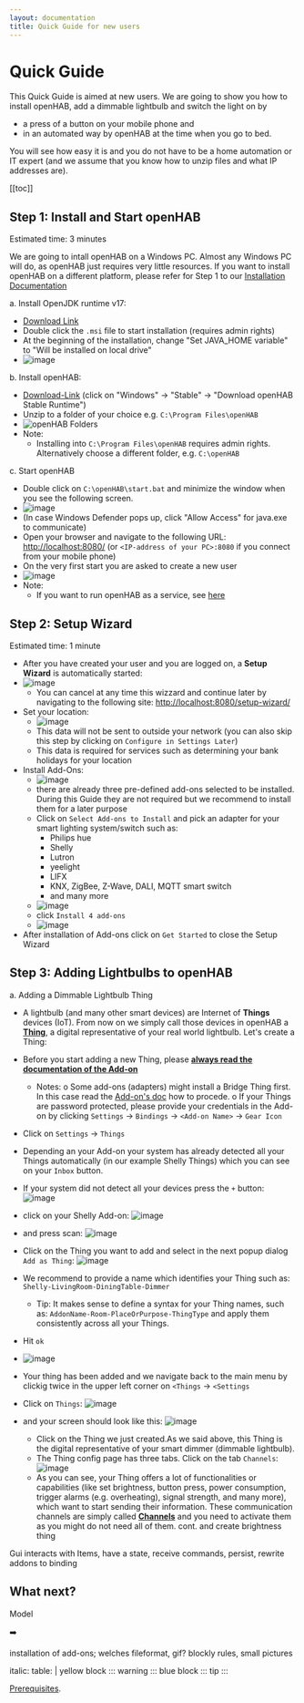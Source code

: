 ```yaml
---
layout: documentation
title: Quick Guide for new users
---
```


# Quick Guide

This Quick Guide is aimed at new users.
We are going to show you how to install openHAB, add a dimmable lightbulb and switch the light on by
- a press of a button on your mobile phone and
- in an automated way by openHAB at the time when you go to bed.

You will see how easy it is and you do not have to be a home automation or IT expert (and we assume that you know how to unzip files and what IP addresses are).

[[toc]]

## Step 1: Install and Start openHAB

Estimated time: 3 minutes

We are going to intall openHAB on a Windows PC. Almost any Windows PC will do, as openHAB just requires very little resources. If you want to install openHAB on a different platform, please refer for Step 1 to our [Installation Documentation](installation.html)

a. Install OpenJDK runtime v17:
  - [Download Link](https://cdn.azul.com/zulu/bin/zulu17.44.53-ca-jre17.0.8.1-win_x64.msi)
  - Double click the `.msi` file to start installation (requires admin rights)
  - At the beginning of the installation, change "Set JAVA_HOME variable" to "Will be installed on local drive"
  - ![image](https://github.com/egoist6/openhab-docs/assets/76903043/1d11492a-ec31-4ee6-92d4-73be16294c35)

b. Install openHAB:
  - [Download-Link](https://www.openhab.org/download/) (click on "Windows" -> "Stable" -> "Download openHAB Stable Runtime")
  - Unzip to a folder of your choice e.g. `C:\Program Files\openHAB`
  - ![openHAB Folders](images/openHAB_Folders.png)
  - Note:
    -  Installing into `C:\Program Files\openHAB` requires admin rights. Alternatively choose a different folder, e.g. `C:\openHAB`

c. Start openHAB
  - Double click on `C:\openHAB\start.bat` and minimize the window when you see the following screen.
  - ![image](https://github.com/egoist6/openhab-docs/assets/76903043/f5ff4a12-3c49-48de-95de-fe6aa99c82b6)
  - (In case Windows Defender pops up, click "Allow Access" for java.exe to communicate)
  - Open your browser and navigate to the following URL: [http://localhost:8080/](http://localhost:8080/) (or `<IP-address of your PC>:8080` if you connect from your mobile phone)
  - On the very first start you are asked to create a new user
  - ![image](https://github.com/egoist6/openhab-docs/assets/76903043/d57f141f-e7c7-4161-9a63-78cc16d65ee3)
  - Note:
    - If you want to run openHAB as a service, see [here](installation/windows.html#set-up-openhab-to-run-as-a-windows-service)

## Step 2: Setup Wizard

Estimated time: 1 minute

- After you have created your user and you are logged on, a **Setup Wizard** is automatically started:
- ![image](https://github.com/egoist6/openhab-docs/assets/76903043/9bf16d68-7d49-4a53-b633-7091bad70da7)
  - You can cancel at any time this wizzard and continue later by navigating to the following site: [http://localhost:8080/setup-wizard/](http://localhost:8080/setup-wizard/)
- Set your location:
  - ![image](https://github.com/egoist6/openhab-docs/assets/76903043/5b5dff26-4344-4faf-9619-3d4ab0e49139)
  - This data will not be sent to outside your network (you can also skip this step by clicking on `Configure in Settings Later`)
  - This data is required for services such as determining your bank holidays for your location
- Install Add-Ons:
  - ![image](https://github.com/egoist6/openhab-docs/assets/76903043/cbd7da10-b7a8-465a-90af-6d0468b9672a)
  - there are already three pre-defined add-ons selected to be installed. During this Guide they are not required but we recommend to install them for a later purpose
  - Click on `Select Add-ons to Install` and pick an adapter for your smart lighting system/switch such as:
    - Philips hue
    - Shelly
    - Lutron
    - yeelight
    - LIFX
    - KNX, ZigBee, Z-Wave, DALI, MQTT smart switch
    - and many more
  - ![image](https://github.com/egoist6/openhab-docs/assets/76903043/82078937-451a-43dc-85df-e4566e2e47f9)
  - click `Install 4 add-ons`
  - ![image](https://github.com/egoist6/openhab-docs/assets/76903043/11389822-2e8f-4fbf-b75e-9ae9229a058b)
- After installation of Add-ons click on `Get Started` to close the Setup Wizard

## Step 3: Adding Lightbulbs to openHAB

a. Adding a Dimmable Lightbulb Thing
  - A lightbulb (and many other smart devices) are Internet of **Things** devices (IoT). From now on we simply call those devices in openHAB a [**Thing**](/concepts/things.html), a digital representative of your real world lightbulb. Let's create a Thing:
  - Before you start adding a new Thing, please [**always read the documentation of the Add-on**](https://www.openhab.org/addons/)
    - Notes:
      o Some add-ons (adapters) might install a Bridge Thing first. In this case read the [Add-on's doc](https://www.openhab.org/addons/) how to procede.
      o If your Things are password protected, please provide your credentials in the Add-on by clicking `Settings` -> `Bindings` -> `<Add-on Name>` -> `Gear Icon` 
  - Click on `Settings` -> `Things`
  - Depending an your Add-on your system has already detected all your Things automatically (in our example Shelly Things) which you can see on your `Inbox` button.
  - If your system did not detect all your devices press the `+` button: ![image](https://github.com/egoist6/openhab-docs/assets/76903043/79cef2a7-8c0f-47bd-845b-d905e9ecc579)
  - click on your Shelly Add-on: ![image](https://github.com/egoist6/openhab-docs/assets/76903043/a61bd43b-6493-4c6e-b37c-ae9774acc20c)
  - and press scan: ![image](https://github.com/egoist6/openhab-docs/assets/76903043/7bf634ca-7d5d-484d-9c5a-065c5c0a611f)
  - Click on the Thing you want to add and select in the next popup dialog `Add as Thing`: ![image](https://github.com/egoist6/openhab-docs/assets/76903043/d804ff92-c4b3-4556-914d-23c6ba0034af)
  - We recommend to provide a name which identifies your Thing such as: `Shelly-LivingRoom-DiningTable-Dimmer`
    - Tip: It makes sense to define a syntax for your Thing names, such as: `AddonName-Room-PlaceOrPurpose-ThingType` and apply them consistently across all your Things.
  - Hit `ok`
  - ![image](https://github.com/egoist6/openhab-docs/assets/76903043/728ffdd3-e12d-4bda-a1e6-ecbd840d0a34)
  - Your thing has been added and we navigate back to the main menu by clickig twice in the upper left corner on `<Things` -> `<Settings`
- Click on `Things`: ![image](https://github.com/egoist6/openhab-docs/assets/76903043/153d69cf-d1c4-4b5b-8fab-e87629f74fdc)

- and your screen should look like this: ![image](https://github.com/egoist6/openhab-docs/assets/76903043/1f713c53-83b5-481b-9661-3b30f66eb811)

  - Click on the Thing we just created.As we said above, this Thing is the digital representative of your smart dimmer (dimmable lightbulb).
  - The Thing config page has three tabs. Click on the tab `Channels`: ![image](https://github.com/egoist6/openhab-docs/assets/76903043/155f560d-1b00-426b-b961-237fadf3344a)
  - As you can see, your Thing offers a lot of functionalities or capabilities (like set brightness, button press, power consumption, trigger alarms (e.g. overheating), signal strength, and many more), which want to start sending their information. These communication channels are simply called [**Channels**](/concepts/things.html#channels) and you need to activate them as you might do not need all of them.
  cont. and create brightness thing

Gui interacts with Items, have a state, receive commands, persist, 
rewrite addons to binding

## What next?
Model

➡️ 

installation of add-ons; welches fileformat, gif?
blockly rules, small pictures


italic:
table: |
yellow block
  ::: warning
  :::
blue block
  ::: tip
  :::

[Prerequisites]({{base}}/installation/index.html#prerequisites).

  
